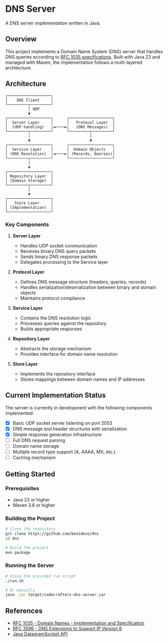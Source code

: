 # DNS Server

A DNS server implementation written in Java.

## Overview

This project implements a Domain Name System (DNS) server that handles DNS queries according to [RFC 1035 specifications](https://tools.ietf.org/html/rfc1035). Built with Java 23 and managed with Maven, the implementation follows a multi-layered architecture.

## Architecture

```
┌───────────────────┐
│    DNS Client     │
└─────────┬─────────┘
          │ UDP
          ▼
┌───────────────────┐      ┌───────────────────┐
│  Server Layer     │      │   Protocol Layer  │
│  (UDP handling)   │◄────►│   (DNS Messages)  │
└─────────┬─────────┘      └─────────┬─────────┘
          │                          │
          ▼                          ▼
┌───────────────────┐      ┌───────────────────┐
│  Service Layer    │      │  Domain Objects   │
│ (DNS Resolution)  │◄────►│ (Records, Queries)│
└─────────┬─────────┘      └───────────────────┘
          │
          ▼
┌───────────────────┐
│ Repository Layer  │
│ (Domain Storage)  │
└─────────┬─────────┘
          │
          ▼
┌───────────────────┐
│   Store Layer     │
│ (Implementation)  │
└───────────────────┘
```

### Key Components

1. **Server Layer**
   - Handles UDP socket communication
   - Receives binary DNS query packets
   - Sends binary DNS response packets
   - Delegates processing to the Service layer

2. **Protocol Layer**
   - Defines DNS message structure (headers, queries, records)
   - Handles serialization/deserialization between binary and domain objects
   - Maintains protocol compliance

3. **Service Layer**
   - Contains the DNS resolution logic
   - Processes queries against the repository
   - Builds appropriate responses

4. **Repository Layer**
   - Abstracts the storage mechanism
   - Provides interface for domain name resolution

5. **Store Layer**
   - Implements the repository interface
   - Stores mappings between domain names and IP addresses

## Current Implementation Status

The server is currently in development with the following components implemented:

- [x] Basic UDP socket server listening on port 2053
- [x] DNS message and header structures with serialization
- [x] Simple response generation infrastructure
- [ ] Full DNS request parsing
- [ ] Domain name storage
- [ ] Multiple record type support (A, AAAA, MX, etc.)
- [ ] Caching mechanism

## Getting Started

### Prerequisites

- Java 23 or higher
- Maven 3.6 or higher

### Building the Project

```bash
# Clone the repository
git clone https://github.com/benidevo/dns
cd dns

# Build the project
mvn package
```

### Running the Server

```bash
# Using the provided run script
./run.sh

# Or manually
java -jar target/codecrafters-dns-server.jar
```

## References

- [RFC 1035 - Domain Names - Implementation and Specification](https://tools.ietf.org/html/rfc1035)
- [RFC 3596 - DNS Extensions to Support IP Version 6](https://tools.ietf.org/html/rfc3596)
- [Java DatagramSocket API](https://docs.oracle.com/en/java/javase/23/docs/api/java.base/java/net/DatagramSocket.html)
